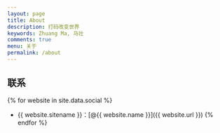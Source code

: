 ```yaml
---
layout: page
title: About
description: 打码改变世界
keywords: Zhuang Ma, 马壮
comments: true
menu: 关于
permalink: /about
---
```


## 联系

{% for website in site.data.social %}
* {{ website.sitename }}：[@{{ website.name }}]({{ website.url }})
{% endfor %}
